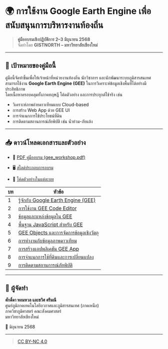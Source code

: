 # 🌍 การใช้งาน Google Earth Engine เพื่อสนับสนุนการบริหารงานท้องถิ่น

> **คู่มืออบรมเชิงปฏิบัติการ 2–3 มิถุนายน 2568**  
> จัดทำโดย **GISTNORTH – มหาวิทยาลัยเชียงใหม่**

---

## 🧭 เป้าหมายของคู่มือนี้

คู่มือนี้จัดทำขึ้นเพื่อให้เจ้าหน้าที่หน่วยงานท้องถิ่น นักวิชาการ และนักพัฒนาระบบภูมิสารสนเทศ  
สามารถใช้งาน **Google Earth Engine (GEE)** ในการวิเคราะห์ข้อมูลเชิงพื้นที่ได้อย่างมีประสิทธิภาพ  
โดยเนื้อหาครอบคลุมทั้งภาคทฤษฎี โค้ดตัวอย่าง และการประยุกต์ใช้จริง เช่น

- วิเคราะห์ภาพถ่ายดาวเทียมแบบ Cloud-based
- การสร้าง Web App ด้วย GEE UI
- การจำแนกการใช้ประโยชน์ที่ดิน
- การติดตามสถานการณ์ภัยพิบัติ เช่น น้ำท่วม-ภัยแล้ง

---

## 📥 ดาวน์โหลดเอกสารและตัวอย่าง

- 🔗 [PDF คู่มืออบรม (gee_workshop.pdf)](https://github.com/gistnorth/gistnorth_gee/blob/main/document/gee_workshop_doc.pdf)
- 🖥️ [สไลด์ประกอบการอบรม](https://github.com/gistnorth/gistnorth_gee/blob/main/document/gee_workshop_ppt.pdf)

- 📁 [โค้ดตัวอย่างในแต่ละบท](https://github.com/gistnorth/gistnorth_gee/tree/main/examples)

| บท | หัวข้อ |
|----|--------|
| 1 | [รู้จักกับ Google Earth Engine (GEE)](gee_workshop_chapter1.md) |
| 2 | [การใช้งาน GEE Code Editor](gee_workshop_chapter2.md) |
| 3 | [ข้อมูลและแหล่งข้อมูลใน GEE](gee_workshop_chapter3.md) |
| 4 | [พื้นฐาน JavaScript สำหรับ GEE](gee_workshop_chapter4.md) |
| 5 | [GEE Objects และการจัดการข้อมูลเชิงวัตถุ](gee_workshop_chapter5.md) |
| 6 | [การทำงานกับข้อมูลภาพดาวเทียม](gee_workshop_chapter6.md) |
| 7 | [การสร้างแอปพลิเคชัน GEE App](gee_workshop_chapter7.md) |
| 8 | [การจำแนกการใช้ที่ดินและการเปลี่ยนแปลง](gee_workshop_chapter8.md) |
| 9 | [การติดตามสถานการณ์ภัยพิบัติ](gee_workshop_chapter9.md) |


---

## 📝 ผู้จัดทำ

**ศักดิ์ดา หอมหวล และชวิศ ศรีมณี**  
ศูนย์ภูมิภาคเทคโนโลยีอวกาศและภูมิสารสนเทศ (ภาคเหนือ)  
ภาควิชาภูมิศาสตร์ คณะสังคมศาสตร์  
มหาวิทยาลัยเชียงใหม่

📅 มิถุนายน 2568  

---

>  [CC BY-NC 4.0](https://creativecommons.org/licenses/by-nc/4.0/deed.th)
